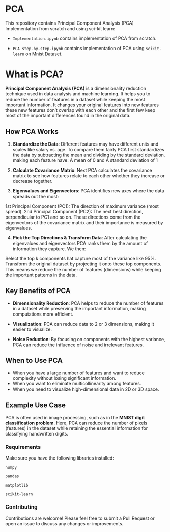 # PCA


This repository contains Principal Component Analysis (PCA) Implementation from scratch and using sci-kit learn:

- `Implementation.ipynb` contains implementation of PCA from scratch.

- `PCA step-by-step.ipynb` contains implementation of PCA using `scikit-learn` on Mnist Dataset.

# What is PCA?

**Principal Component Analysis (PCA)** is a dimensionality reduction technique used in data analysis and machine learning. It helps you to reduce the number of features in a dataset while keeping the most important information. It changes your original features into new features these new features don’t overlap with each other and the first few keep most of the important differences found in the original data.

## How PCA Works

1. **Standardize the Data**: Different features may have different units and scales like salary vs. age. To compare them fairly PCA first standardizes the data by subtracting the mean and dividing by the standard deviation. making each feature have:
  A mean of 0 and 
  A standard deviation of 1

2. **Calculate Covariance Matrix**: Next PCA calculates the covariance matrix to see how features relate to each other whether they increase or decrease together. 

3. **Eigenvalues and Eigenvectors**: PCA identifies new axes where the data spreads out the most:

  1st Principal Component (PC1): The direction of maximum variance (most spread).
  2nd Principal Component (PC2): The next best direction, perpendicular to PC1 and so on.
  These directions come from the eigenvectors of the covariance matrix and their importance is measured by eigenvalues.

4. **Pick the Top Directions & Transform Data**: After calculating the eigenvalues and eigenvectors PCA ranks them by the amount of information they capture. We then:

  Select the top k components hat capture most of the variance like 95%.
  Transform the original dataset by projecting it onto these top components.
  This means we reduce the number of features (dimensions) while keeping the important patterns in the data.

## Key Benefits of PCA

- **Dimensionality Reduction**: PCA helps to reduce the number of features in a dataset while preserving the important information, making computations more efficient.
  
- **Visualization**: PCA can reduce data to 2 or 3 dimensions, making it easier to visualize.
  
- **Noise Reduction**: By focusing on components with the highest variance, PCA can reduce the influence of noise and irrelevant features.

## When to Use PCA

- When you have a large number of features and want to reduce complexity without losing significant information.
- When you want to eliminate multicollinearity among features.
- When you need to visualize high-dimensional data in 2D or 3D space.

## Example Use Case

PCA is often used in image processing, such as in the **MNIST digit classification problem**. Here, PCA can reduce the number of pixels (features) in the dataset while retaining the essential information for classifying handwritten digits.




### Requirements
Make sure you have the following libraries installed:

`numpy`

`pandas`

`matplotlib`

`scikit-learn`



### Contributing
Contributions are welcome! Please feel free to submit a Pull Request or open an issue to discuss any changes or improvements.

